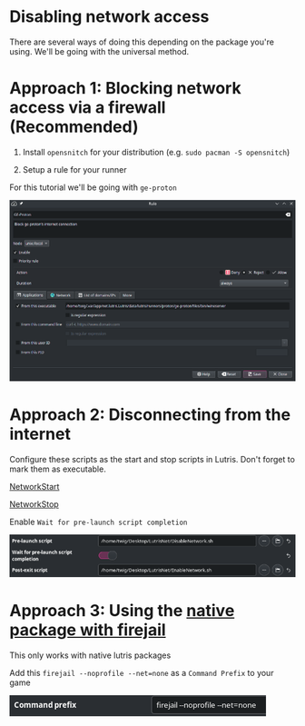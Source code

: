 # Disabling network access

There are several ways of doing this depending on the package you're using. We'll be going with the universal method.

# Approach 1: Blocking network access via a firewall (Recommended)

1. Install `opensnitch` for your distribution (e.g. `sudo pacman -S opensnitch`)

2. Setup a rule for your runner


For this tutorial we'll be going with `ge-proton`

![](/Lutris/Images/3.png)


# Approach 2: Disconnecting from the internet

Configure these scripts as the start and stop scripts in Lutris. Don't forget to mark them as executable.

[NetworkStart](/Lutris/Scripts/EnableNetwork.sh)

[NetworkStop](/Lutris/Scripts/DisableNetwork.sh)

Enable `Wait for pre-launch script completion`

![](/Lutris/Images/4.png)

# Approach 3: Using the [native package with firejail](/Lutris/DisableNetworkAccess-native.md)

This only works with native lutris packages

Add this `firejail --noprofile --net=none` as a `Command Prefix` to your game

![](/Lutris/Images/2.png)
